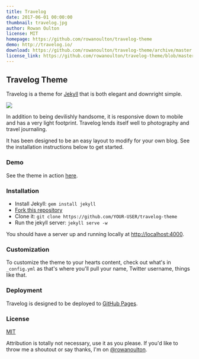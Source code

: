 ```yaml
---
title: Travelog
date: 2017-06-01 00:00:00
thumbnail: travelog.jpg
author: Rowan Oulton
license: MIT
homepage: https://github.com/rowanoulton/travelog-theme
demo: http://travelog.io/
download: https://github.com/rowanoulton/travelog-theme/archive/master.zip
license_link: https://github.com/rowanoulton/travelog-theme/blob/master/LICENSE
---
```


Travelog Theme
---

Travelog is a theme for [Jekyll](http://jekyllrb.com/) that is both elegant and downright simple.

![](http://i.imgur.com/FrNwKav.png)

In addition to being devilishly handsome, it is responsive down to mobile and has a very light footprint. Travelog lends itself well to photography and travel journaling.

It has been designed to be an easy layout to modify for your own blog. See the installation instructions below to get started.

### Demo

See the theme in action [here](http://travelog.io/).

### Installation

- Install Jekyll: `gem install jekyll`
- [Fork this repository](https://github.com/rowanoulton/travelog-theme/fork)
- Clone it: `git clone https://github.com/YOUR-USER/travelog-theme`
- Run the jekyll server: `jekyll serve -w`

You should have a server up and running locally at <http://localhost:4000>.

### Customization 

To customize the theme to your hearts content, check out what's in `_config.yml` as that's where you'll pull your name, Twitter username, things like that.


### Deployment

Travelog is designed to be deployed to [GitHub Pages](https://pages.github.com/). 


### License

[MIT](https://github.com/rowanoulton/travelog-theme/blob/master/LICENSE)

Attribution is totally not necessary, use it as you please. If you'd like to throw me a shoutout or say thanks, I'm on [@rowanoulton](https://twitter.com/rowanoulton/).